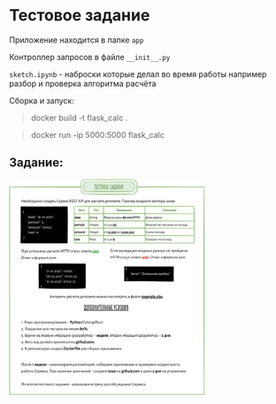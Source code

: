 # Тестовое задание

Приложение находится в папке `app`  

Контроллер запросов в файле `__init__.py`

`sketch.ipynb` - наброски которые делал во время работы например разбор и проверка алгоритма расчёта 

Сборка и запуск:

> docker build -t flask_calc .

> docker run -ip 5000:5000 flask_calc

## Задание:

<!-- ![](Test_task.png) -->

<img src="https://github.com/Kronars/deposite_calc/raw/master/Test_task.png" width=70% height=70%>

